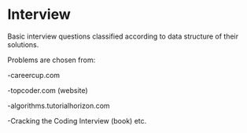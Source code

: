 # Interview
Basic interview questions classified according to data structure of their solutions.

Problems are chosen from:

-careercup.com 

-topcoder.com (website)

-algorithms.tutorialhorizon.com

-Cracking the Coding Interview (book)
 etc.

